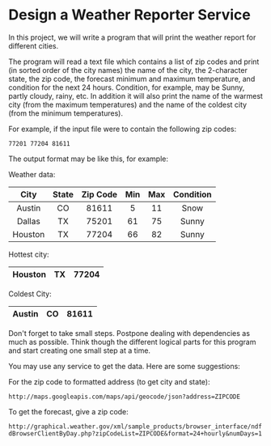 # Design a Weather Reporter Service

In this project, we will write a program that will print the weather report for different cities.

The program will read a text file which contains a list of zip codes and print (in sorted order of the city names) the name of the city, the 2-character state, the zip code, the forecast minimum and maximum temperature, and condition for the next 24 hours. Condition, for example, may be Sunny, partly cloudy, rainy, etc. In addition it will also print the name of the warmest city (from the maximum temperatures) and the name of the coldest city (from the minimum temperatures).

For example, if the input file were to contain the following zip codes:

`77201
77204
81611`

The output format may be like this, for example:

Weather data:

|City|State|Zip Code|Min|Max|Condition
|:---:|:---:|:---:|:---:|:---:|:---:|
|Austin|CO|81611|5|11|Snow|
|Dallas|TX|75201|61|75|Sunny|
|Houston|TX|77204|66|82|Sunny|

Hottest city:

|Houston|TX|77204
|:---:|:---:|:---:|

Coldest City:

|Austin|CO|81611
|:---:|:---:|:---:|

Don't forget to take small steps. Postpone dealing with dependencies as much as possible. Think though the different logical parts for this program and start creating one small step at a time.

You may use any service to get the data. Here are some suggestions:

For the zip code to formatted address (to get city and state):

`http://maps.googleapis.com/maps/api/geocode/json?address=ZIPCODE`

To get the forecast, give a zip code:

`http://graphical.weather.gov/xml/sample_products/browser_interface/ndfdBrowserClientByDay.php?zipCodeList=ZIPCODE&format=24+hourly&numDays=1`